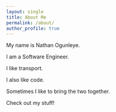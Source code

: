 ```yaml
---
layout: single
title: About Me
permalink: /about/
author_profile: true
---
```


My name is Nathan Ogunleye.

I am a Software Engineer.

I like transport.

I also like code.

Sometimes I like to bring the two together.

Check out my stuff!